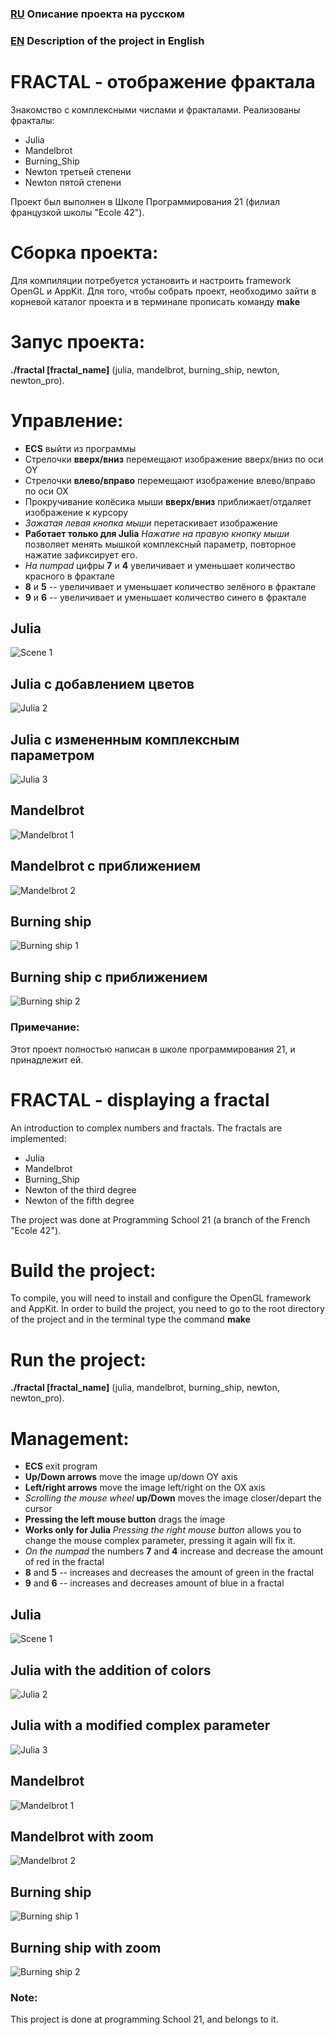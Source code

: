 ### [RU][1] Описание проекта на русском
[1]: https://github.com/udraugr/fractal/new/master?readme=1#fractal---%D0%BE%D1%82%D0%BE%D0%B1%D1%80%D0%B0%D0%B6%D0%B5%D0%BD%D0%B8%D0%B5-%D1%84%D1%80%D0%B0%D0%BA%D1%82%D0%B0%D0%BB%D0%B0 "RU"
### [EN][2] Description of the project in English
[2]: https://github.com/udraugr/fractal/new/master?readme=1#fractal---displaying-a-fractal "EN"

# FRACTAL - отображение фрактала
Знакомство с комплексными числами и фракталами.
Реализованы фракталы:
* Julia
* Mandelbrot
* Burning_Ship
* Newton третьей степени
* Newton пятой степени

Проект был выполнен в Школе Программирования 21 (филиал французкой школы "Ecole 42").

# Сборка проекта:
Для компиляции потребуется установить и настроить framework OpenGL и AppKit. 
Для того, чтобы собрать проект, необходимо зайти в корневой каталог проекта и в терминале прописать команду **make**

# Запус проекта:
**./fractal [fractal_name]** (julia, mandelbrot, burning_ship, newton, newton_pro).

# Управление:
* **ECS** выйти из программы
* Стрелочки **вверх/вниз** перемещают изображение вверх/вниз по оси OY
* Стрелочки **влево/вправо** перемещают изображение влево/вправо по оси OX
* Прокручивание колёсика мыши **вверх/вниз** приближает/отдаляет изображение к курсору
* *Зажатая левая кнопка мыши* перетаскивает изображение
* **Работает только для Julia** *Нажатие на правую кнопку мыши* позволяет менять мышкой комплексный параметр, повторное нажатие зафиксирует его.
* *На numpad* цифры **7** и **4** увеличивает и уменьшает количество красного в фрактале
* **8** и **5** -- увеличивает и уменьшает количество зелёного в фрактале
* **9** и **6** -- увеличивает и уменьшает количество синего в фрактале

## Julia
![Scene 1](https://github.com/udraugr/fractal/raw/master/./pictures/Julia.png)

## Julia с добавлением цветов
![Julia 2](https://github.com/udraugr/fractal/raw/master/./pictures/Julia%20colors.png)

## Julia с измененным комплексным параметром
![Julia 3](https://github.com/udraugr/fractal/raw/master/./pictures/julia%20change%20C%202.png)

## Mandelbrot
![Mandelbrot 1](https://github.com/udraugr/fractal/raw/master/./pictures/mandelbrot.png)

## Mandelbrot с приближением
![Mandelbrot 2](https://github.com/udraugr/fractal/raw/master/./pictures/mandelbrot%20tiny%20zoom.png)

## Burning ship
![Burning ship 1](https://github.com/udraugr/fractal/raw/master/./pictures/burning%20ship.png)

## Burning ship с приближением
![Burning ship 2](https://github.com/udraugr/fractal/raw/master/./pictures/burning%20ship%20zoom%20small.png)

### Примечание:
Этот проект полностью написан в школе программирования 21, и принадлежит ей.

# FRACTAL - displaying a fractal
An introduction to complex numbers and fractals.
The fractals are implemented:
* Julia
* Mandelbrot
* Burning_Ship
* Newton of the third degree
* Newton of the fifth degree

The project was done at Programming School 21 (a branch of the French "Ecole 42").

# Build the project:
To compile, you will need to install and configure the OpenGL framework and AppKit.
In order to build the project, you need to go to the root directory of the project and in the terminal type the command **make**

# Run the project:
**./fractal [fractal_name]** (julia, mandelbrot, burning_ship, newton, newton_pro).

# Management:
* **ECS** exit program
* **Up/Down arrows** move the image up/down OY axis
* **Left/right arrows** move the image left/right on the OX axis
* *Scrolling the mouse wheel* **up/Down** moves the image closer/depart the cursor
* **Pressing the left mouse button** drags the image
* **Works only for Julia** *Pressing the right mouse button* allows you to change the mouse complex parameter, pressing it again will fix it.
* *On the numpad* the numbers **7** and **4** increase and decrease the amount of red in the fractal
* **8** and **5** -- increases and decreases the amount of green in the fractal
* **9** and **6** -- increases and decreases amount of blue in a fractal

## Julia
![Scene 1](https://github.com/udraugr/fractal/raw/master/./pictures/Julia.png)

## Julia with the addition of colors
![Julia 2](https://github.com/udraugr/fractal/raw/master/./pictures/Julia%20colors.png)

## Julia with a modified complex parameter
![Julia 3](https://github.com/udraugr/fractal/raw/master/./pictures/julia%20change%20C%202.png)

## Mandelbrot
![Mandelbrot 1](https://github.com/udraugr/fractal/raw/master/./pictures/mandelbrot.png)

## Mandelbrot with zoom
![Mandelbrot 2](https://github.com/udraugr/fractal/raw/master/./pictures/mandelbrot%20tiny%20zoom.png)

## Burning ship
![Burning ship 1](https://github.com/udraugr/fractal/raw/master/./pictures/burning%20ship.png)

## Burning ship with zoom
![Burning ship 2](https://github.com/udraugr/fractal/raw/master/./pictures/burning%20ship%20zoom%20small.png)

### Note:
This project is done at programming School 21, and belongs to it.
